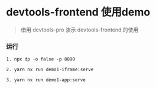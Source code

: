

#  devtools-frontend 使用demo

> 借用 devtools-pro 演示 devtools-frontend 的使用


### 运行

```
1. npx dp -o false -p 8890  

2. yarn nx run demo1-iframe:serve 

3. yarn nx run demo1-app:serve 
```
